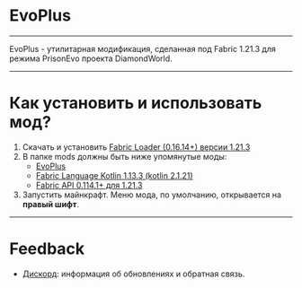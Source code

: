 # EvoPlus

---

EvoPlus - утилитарная модификация, сделанная под Fabric 1.21.3 для режима PrisonEvo проекта DiamondWorld.

---

# Как установить и использовать мод?
1. Скачать и установить [Fabric Loader (0.16.14+) версии 1.21.3](https://fabricmc.net/use/installer)
2. В папке mods должны быть ниже упомянутые моды:
   * [EvoPlus](https://modrinth.com/mod/evoplus/version/latest)
   * [Fabric Language Kotlin 1.13.3 (kotlin 2.1.21)](https://modrinth.com/mod/fabric-language-kotlin/version/1.13.3+kotlin.2.1.21)
   * [Fabric API 0.114.1+ для 1.21.3](https://modrinth.com/mod/fabric-api/version/0.114.1+1.21.3)
3. Запустить майнкрафт. Меню мода, по умолчанию, открывается на **правый шифт**.
---

# Feedback
* [Дискорд](https://discord.gg/tkuVE3fdKt): информация об обновлениях и обратная связь.


